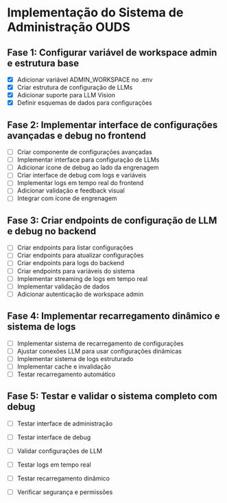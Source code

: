 # Implementação do Sistema de Administração OUDS

## Fase 1: Configurar variável de workspace admin e estrutura base
- [x] Adicionar variável ADMIN_WORKSPACE no .env
- [x] Criar estrutura de configuração de LLMs
- [x] Adicionar suporte para LLM Vision
- [x] Definir esquemas de dados para configurações

## Fase 2: Implementar interface de configurações avançadas e debug no frontend
- [ ] Criar componente de configurações avançadas
- [ ] Implementar interface para configuração de LLMs
- [ ] Adicionar ícone de debug ao lado da engrenagem
- [ ] Criar interface de debug com logs e variáveis
- [ ] Implementar logs em tempo real do frontend
- [ ] Adicionar validação e feedback visual
- [ ] Integrar com ícone de engrenagem

## Fase 3: Criar endpoints de configuração de LLM e debug no backend
- [ ] Criar endpoints para listar configurações
- [ ] Criar endpoints para atualizar configurações
- [ ] Criar endpoints para logs do backend
- [ ] Criar endpoints para variáveis do sistema
- [ ] Implementar streaming de logs em tempo real
- [ ] Implementar validação de dados
- [ ] Adicionar autenticação de workspace admin

## Fase 4: Implementar recarregamento dinâmico e sistema de logs
- [ ] Implementar sistema de recarregamento de configurações
- [ ] Ajustar conexões LLM para usar configurações dinâmicas
- [ ] Implementar sistema de logs estruturado
- [ ] Implementar cache e invalidação
- [ ] Testar recarregamento automático

## Fase 5: Testar e validar o sistema completo com debug
- [ ] Testar interface de administração
- [ ] Testar interface de debug
- [ ] Validar configurações de LLM
- [ ] Testar logs em tempo real
- [ ] Testar recarregamento dinâmico
- [ ] Verificar segurança e permissões

